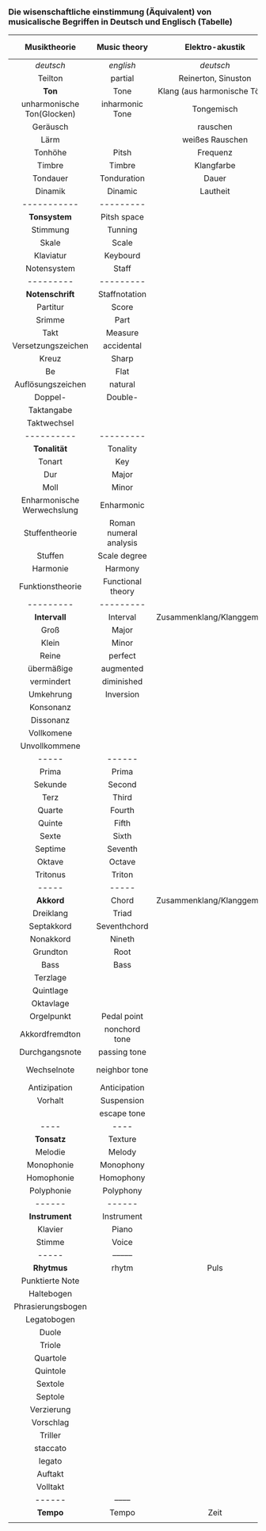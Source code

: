 ### Die wisenschaftliche einstimmung (Äquivalent) von musicalische Begriffen in Deutsch und Englisch (Tabelle)

| Musiktheorie | Music theory | Elektro-akustik | Electro-acustic |
|:---:|:---:|:---:|:---:|
| *deutsch* | *english* | *deutsch* | *english* |
| Teilton | partial | Reinerton, Sinuston |  |
| **Ton** | Tone | Klang (aus harmonische Töne) |  |
| unharmonische Ton(Glocken) | inharmonic Tone | Tongemisch |  |
| Geräusch |  | rauschen |  |
| Lärm |  | weißes Rauschen |  |
| Tonhöhe | Pitsh | Frequenz | Frequency |
| Timbre | Timbre | Klangfarbe | Ton color  |
| Tondauer | Tonduration | Dauer | Duration |
| Dinamik | Dinamic | Lautheit | Loudness |
|-----------| ---------| | |
| **Tonsystem** | Pitsh space |  |  |
| Stimmung | Tunning |  |  |
| Skale | Scale |  |  |
| Klaviatur | Keybourd |  |  |
|Notensystem|Staff|||
|---------|---------|||
|**Notenschrift**|Staffnotation|||
|Partitur|Score|||
|Srimme |Part|||
|Takt| Measure|||
|Versetzungszeichen|accidental|||
|Kreuz|Sharp|||
|Be|Flat|||
|Auflösungszeichen|natural|||
|Doppel-|Double-|||
|Taktangabe||||
|Taktwechsel||||
|----------|---------|||
| **Tonalität** | Tonality |  |  |
|Tonart|Key|||
|Dur|Major|||
|Moll|Minor|||
|Enharmonische Werwechslung|Enharmonic|||
| Stuffentheorie | Roman numeral analysis |  |  |
|Stuffen|Scale degree|||
| Harmonie | Harmony |  |  |
| Funktionstheorie | Functional theory |  |  |
|---------|---------|||
| **Intervall** | Interval | Zusammenklang/Klanggemisch |  |
|Groß|Major|||
|Klein|Minor|||
|Reine |perfect|||
|übermäßige|augmented|||
|vermindert|diminished|||
|Umkehrung|Inversion|||
|Konsonanz||||
|Dissonanz||||
|Vollkomene||||
|Unvollkommene||||
|-----|------|||
|Prima|Prima|||
|Sekunde|Second|||
|Terz|Third|||
|Quarte|Fourth|||
|Quinte|Fifth|||
|Sexte|Sixth|||
|Septime|Seventh|||
|Oktave|Octave|||
|Tritonus|Triton|||
|-----|-----|||
| **Akkord** | Chord | Zusammenklang/Klanggemisch |  |
|Dreiklang|Triad|||
|Septakkord|Seventhchord|||
|Nonakkord|Nineth|||
|Grundton|Root|||
|Bass|Bass|||
|Terzlage||||
|Quintlage||||
|Oktavlage||||
|Orgelpunkt|Pedal point|||
|Akkordfremdton|nonchord tone|||
|Durchgangsnote|passing tone|||
|Wechselnote|neighbor tone||auxiliary note|
|Antizipation|Anticipation|||
|Vorhalt|Suspension|||
||escape tone|||
|----|----|||
| **Tonsatz** | Texture| | |
|Melodie|Melody|||
|Monophonie|Monophony|||
|Homophonie|Homophony|||
|Polyphonie|Polyphony|||
|------|------|||
| **Instrument** | Instrument |  |  |
|Klavier|Piano||||
|Stimme|Voice||||
|-----|–––––|
| **Rhytmus** | rhytm | Puls |  |
|Punktierte Note||||
|Haltebogen||||
|Phrasierungsbogen||||
|Legatobogen||||
|Duole||||
|Triole||||
|Quartole||||
|Quintole||||
|Sextole||||
|Septole||||
|Verzierung||||
|Vorschlag||||
|Triller||||
|staccato||||
|legato||||
|Auftakt|||
|Volltakt|||
|------|––––|||
| **Tempo** | Tempo | Zeit | Time |
|  |  |  |  |
